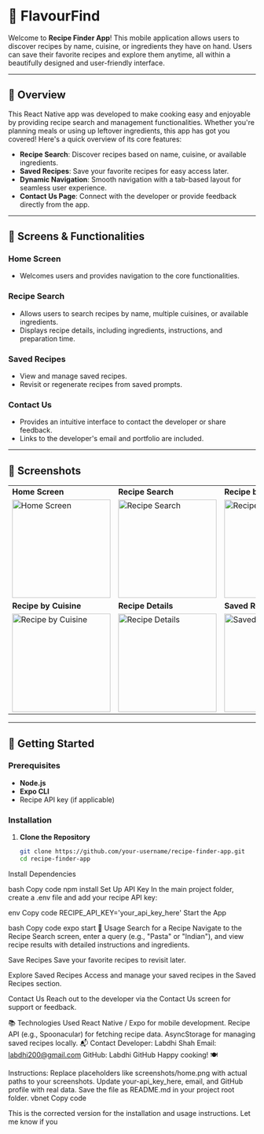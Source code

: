 # 🍴 FlavourFind

Welcome to **Recipe Finder App**! This mobile application allows users to discover recipes by name, cuisine, or ingredients they have on hand. Users can save their favorite recipes and explore them anytime, all within a beautifully designed and user-friendly interface.

---

## 🚀 Overview
This React Native app was developed to make cooking easy and enjoyable by providing recipe search and management functionalities. Whether you're planning meals or using up leftover ingredients, this app has got you covered! Here's a quick overview of its core features:

- **Recipe Search**: Discover recipes based on name, cuisine, or available ingredients.
- **Saved Recipes**: Save your favorite recipes for easy access later.
- **Dynamic Navigation**: Smooth navigation with a tab-based layout for seamless user experience.
- **Contact Us Page**: Connect with the developer or provide feedback directly from the app.

---

## 📱 Screens & Functionalities

### Home Screen  
- Welcomes users and provides navigation to the core functionalities.  

### Recipe Search  
- Allows users to search recipes by name, multiple cuisines, or available ingredients.  
- Displays recipe details, including ingredients, instructions, and preparation time.  

### Saved Recipes  
- View and manage saved recipes.  
- Revisit or regenerate recipes from saved prompts.  

### Contact Us  
- Provides an intuitive interface to contact the developer or share feedback.  
- Links to the developer's email and portfolio are included.

---

## 📸 Screenshots  
<table>
  <tr>
    <td><strong>Home Screen</strong></td>
    <td><strong>Recipe Search</strong></td>
    <td><strong>Recipe by Ingredients</strong></td>
    <td><strong>Recipe by Name</strong></td>
  </tr>
  <tr>
    <td><img src="https://github.com/user-attachments/assets/07ed4c77-a710-4543-968a-e55ebbb46759" alt="Home Screen" width="200"/></td>
    <td><img src="https://github.com/user-attachments/assets/01e9c721-e6f9-4e8a-b5eb-c79f700432bf" alt="Recipe Search" width="200"/></td>
    <td><img src="https://github.com/user-attachments/assets/55131309-da83-4fb6-8b54-1c295763e61d" alt="Recipe by Ingredients" width="200"/></td>
    <td><img src="https://github.com/user-attachments/assets/4a68402e-83cd-4200-b701-4ecc563dfd96" alt="Recipe by Name" width="200"/></td>
  </tr>
  <tr>
    <td><strong>Recipe by Cuisine</strong></td>
    <td><strong>Recipe Details</strong></td>
    <td><strong>Saved Recipes</strong></td>
    <td><strong>Contact Us</strong></td>
  </tr>
  <tr>
    <td><img src="https://github.com/user-attachments/assets/feb46a87-1878-40d0-af46-0e3dd9870c8d" alt="Recipe by Cuisine" width="200"/></td>
    <td><img src="https://github.com/user-attachments/assets/552b2017-617f-46c6-859c-5d7e022918d2" alt="Recipe Details" width="200"/></td>
    <td><img src="https://github.com/user-attachments/assets/0661374e-1228-4326-a9f9-c523374d142d" alt="Saved Recipes" width="200"/></td>
    <td><img src="https://github.com/user-attachments/assets/cd4487c2-2823-4f45-91cb-e5fc60b4a66d" alt="Contact Us" width="200"/></td>
  </tr>
</table>


---

## 🚀 Getting Started  

### Prerequisites  
- **Node.js**  
- **Expo CLI**  
- Recipe API key (if applicable)  

### Installation  

1. **Clone the Repository**  
   ```bash
   git clone https://github.com/your-username/recipe-finder-app.git
   cd recipe-finder-app
Install Dependencies

bash
Copy code
npm install
Set Up API Key
In the main project folder, create a .env file and add your recipe API key:

env
Copy code
RECIPE_API_KEY='your_api_key_here'
Start the App

bash
Copy code
expo start
📸 Usage
Search for a Recipe
Navigate to the Recipe Search screen, enter a query (e.g., "Pasta" or "Indian"), and view recipe results with detailed instructions and ingredients.

Save Recipes
Save your favorite recipes to revisit later.

Explore Saved Recipes
Access and manage your saved recipes in the Saved Recipes section.

Contact Us
Reach out to the developer via the Contact Us screen for support or feedback.

📚 Technologies Used
React Native / Expo for mobile development.
Recipe API (e.g., Spoonacular) for fetching recipe data.
AsyncStorage for managing saved recipes locally.
📬 Contact
Developer: Labdhi Shah
Email: labdhi200@gmail.com
GitHub: Labdhi GitHub
Happy cooking! 🍽️

Instructions:
Replace placeholders like screenshots/home.png with actual paths to your screenshots.
Update your-api_key_here, email, and GitHub profile with real data.
Save the file as README.md in your project root folder.
vbnet
Copy code

This is the corrected version for the installation and usage instructions. Let me know if you 
